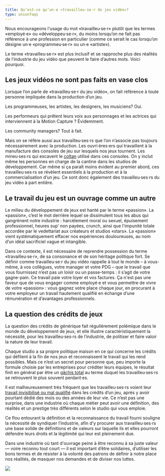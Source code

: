 ```yaml
---
title: Qu’est-ce qu’un·e «travailleu·se·r du jeu vidéo»?
type: unionfaqs
---
```


Nous encourageons l'usage du mot «travailleu·se·r» plutôt que les termes «employé·e» ou «développeu·se·r», du moins lorsqu’on ne fait pas référence à une profession en particulier (comme ce serait le cas lorsqu’on désigne un·e «programmeu·se·r» ou un·e «artiste»).

Le terme «travailleu·se·r» est plus inclusif et se rapproche plus des réalités de l’industrie du jeu vidéo que peuvent le faire d’autres mots. Voici pourquoi.

## Les jeux vidéos ne sont pas faits en vase clos

Lorsque l’on parle de «travailleu·se·r du jeu vidéo», on fait référence à toute personne impliquée dans la production d’un jeu.

Les programmeuses, les artistes, les designers, les musiciens? Oui.

Les performeurs qui prêtent leurs voix aux personnages et les actrices qui interviennent à la Motion Capture ? Évidemment.

Les community managers? Tout à fait.

Mais on se réfère aussi aux travailleu·ses·rs que l’on n’associe pas toujours nécessairement avec la production. Les ouvri·ères·ers qui travaillent à la manufacture des consoles de jeu sur lesquels nos jeux tournent. Les mineu·ses·rs qui excavent le [coltan](https://videogamesoftheoppressed.wordpress.com/2014/08/22/conflict-minerals-and-games/) utilisé dans ces consoles. On y inclut même les personnes en charge de la cantine dans les studios de développement. Car même si ça paraît moins évident au premier abord, ces travailleu·ses·rs se révèlent essentiels à la production et à la commercialisation d’un jeu. Ce sont donc également des travailleu·ses·rs du jeu vidéo à part entière.

## Le travail du jeu est un ouvrage comme un autre

Le milieu du développement de jeux est hanté par le terme «passion». La «passion», c’est le mot derrière lequel se dissimulent tous les abus qui gangrènent notre industrie : harcèlement moral ou sexuel, épuisement professionnel, heures sup’ non payées, crunch, ainsi que l'impunité totale accordée par le vedettariat aux créateurs et studios «stars». La «passion» vient systématiquement effacer nos expériences douloureuses, au nom d’un idéal sacrificiel vague et intangible.

Dans ce contexte, il est nécessaire de reprendre possession du terme «travailleu·se·r», de sa consonance et de son héritage politique fort. Se définir comme travailleu·se·r du jeu vidéo rappelle à tout le monde – à vous-même, à vos collègues, votre manager et votre PDG – que le travail que vous fournissez n’est pas un loisir ou un passe-temps : il s’agit de votre gagne-pain. Ce travail paie votre loyer et vos factures. Ça n'est pas une faveur que de vous engager comme employé·e et vous permettre de vivre de votre «passion» : vous gagnez votre place chaque jour, en procurant à votre employeur un travail hautement qualifié en échange d’une rémunération et d’avantages professionnels.

## La question des crédits de jeux

La question des crédits de générique fait régulièrement polémique dans le monde du développement de jeux, et elle illustre caractéristiquement la nécessité, pour les travailleu·ses·rs de l’industrie, de politiser et faire valoir la nature de leur travail.

Chaque studio a sa propre politique maison en ce qui concerne les crédits qui défilent à la fin de nos jeux et reconnaissent le travail qui les rend possibles. Mais ce n’est un secret pour personne que, peu importe la formule choisie par les entreprises pour créditer leurs équipes, le résultat finit en général par être un [gâchis total](https://www.videogameschronicle.com/features/opinion/game-credits-are-still-a-broken-mess/) au terme duquel les travailleu·ses·rs se retrouvent le plus souvent perdant·es.

Il est malheureusement très fréquent que les travailleu·ses·rs voient leur [travail invisibilisé ou mal qualifié](https://kotaku.com/how-game-companies-use-credits-to-reward-or-punish-de-1840905129) dans les crédits d’un jeu, après y avoir pourtant dédié des mois ou des années de leur vie. Ce n’est pas une surprise, dans une industrie où chaque métier peut avoir une définition, des réalités et un prestige très différents selon le studio qui vous emploie.

Ce flou entourant la définition et la reconnaissance du travail fourni souligne la nécessité de syndiquer l’industrie, afin d'y procurer aux travailleu·ses·rs une base solide de définitions et de valeurs sur laquelle ils et elles pourront défendre leurs droits et la légitimité qui leur est pleinement due.

Dans une industrie où tant d'ouvrage peine à être reconnu à sa juste valeur — voire reconnu tout court — il est important d’être solidaires, d’utiliser les bons termes et de résister à la volonté des patrons de définir à notre place nos réalités, de masquer nos demandes et de diviser nos luttes.

<div class="md-img off-8">
<img
  src="/images/faqs/lemmings.png"
/></div>
